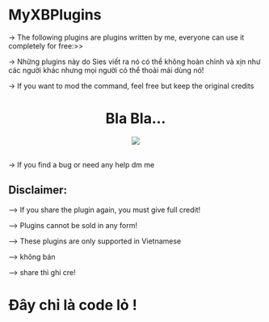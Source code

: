 # MyXBPlugins
-> The following plugins are plugins written by me, everyone can use it completely for free:>>

-> Những plugins này do Sies viết ra nó có thể không hoàn chỉnh và xịn như các người khác nhưng mọi người có thể thoải mái dùng nó!

-> If you want to mod the command, feel free but keep the original credits
<h1 align="center"> Bla Bla... </h1> 
<p align= "center"> <kbd> <img  src="https://cdn.discordapp.com/attachments/941689893023801407/1059839041022988328/4bd19887a8515111f696d169513cf169.jpg"> </kbd><br><br>

<p></p>
<p> -> If you find a bug or need any help dm me </p>


## Disclaimer:

--> If you share the plugin again, you must give full credit!

--> Plugins cannot be sold in any form!

--> These plugins are only supported in Vietnamese

--> không bán 

--> share thì ghi cre!

# Đây chỉ là code lỏ !
